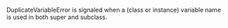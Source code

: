 DuplicateVariableError is signaled when a (class or instance) variable name is used in both super and subclass.